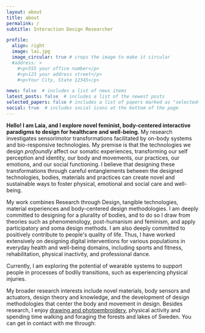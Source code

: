 ```yaml
---
layout: about
title: about
permalink: /
subtitle: Interaction Design Researcher

profile:
  align: right
  image: lai.jpg
  image_circular: true # crops the image to make it circular
  #address: >
    #<p>555 your office number</p>
    #<p>123 your address street</p>
    #<p>Your City, State 12345</p>

news: false  # includes a list of news items
latest_posts: false  # includes a list of the newest posts
selected_papers: false # includes a list of papers marked as "selected={true}"
social: true  # includes social icons at the bottom of the page
---
```


**Hello! I am Laia, and I explore novel feminist, body-centered interactive paradigms to design for healthcare and well-being.**
My research investigates sensorimotor transformations facilitated by on-body systems and bio-responsive technologies. My premise is that the technologies we design _profoundly_ affect our somatic experiences, transforming our self perception and identity, our body and movements, our practices, our emotions, and our social functioning. I believe that designing these transformations through careful entanglements between the designed technologies, bodies, materials and practices can create novel and sustainable ways to foster physical, emotional and social care and well-being.

My work combines Research through Design, tangible technologies, material experiences and body-centered design methodologies. I am deeply committed to designing for a plurality of bodies, and to do so I draw from theories such as phenomenology, post-humanism and feminism, and apply participatory and soma design methods. I am also deeply committed to positively contribute to people's quality of life. Thus, I have worked extensively on designing digital interventions for various populations in everyday health and well-being domains, including sports and fitness, rehabilitation, physical inactivity, and professional dance.

Currently, I am exploring the potential of wearable systems to support people in processes of bodily transitions, such as experiencing physical injuries. 

My broader research interests include novel materials, body sensors and actuators, design theory and knowledge, and the development of design methodologies that center the body and movement in design. Besides research, I enjoy [drawing and photoembroidery](https://www.instagram.com/laia.trmvdl/), physical activity and spending time walking and foraging the forests and lakes of Sweden. You can get in contact with me through:
